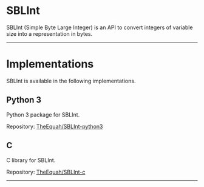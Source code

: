 <!-- Author (Created): Roger "Equah" Hürzeler -->
<!-- Author (Modified): Roger "Equah" Hürzeler -->
<!-- Date (Created): 12019.12.27 HE -->
<!-- Date (Modified): 12020.01.05 HE -->
<!-- License: apache-2.0 -->

**SBLInt**
================================================================================

SBLInt (Simple Byte Large Integer) is an API to convert integers of variable size into a representation in bytes.

--------------------------------------------------------------------------------

# Implementations

SBLInt is available in the following implementations.

## Python 3

Python 3 package for SBLInt.

Repository: [TheEquah/SBLInt-python3](https://github.com/TheEquah/SBLInt-python3/)

## C

C library for SBLInt.

Repository: [TheEquah/SBLInt-c](https://github.com/TheEquah/SBLInt-c/)

--------------------------------------------------------------------------------

